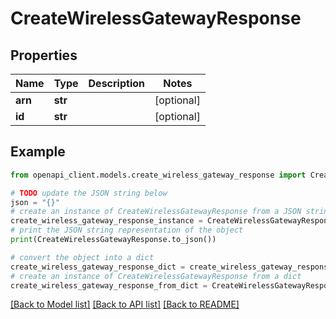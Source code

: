 # CreateWirelessGatewayResponse


## Properties

Name | Type | Description | Notes
------------ | ------------- | ------------- | -------------
**arn** | **str** |  | [optional] 
**id** | **str** |  | [optional] 

## Example

```python
from openapi_client.models.create_wireless_gateway_response import CreateWirelessGatewayResponse

# TODO update the JSON string below
json = "{}"
# create an instance of CreateWirelessGatewayResponse from a JSON string
create_wireless_gateway_response_instance = CreateWirelessGatewayResponse.from_json(json)
# print the JSON string representation of the object
print(CreateWirelessGatewayResponse.to_json())

# convert the object into a dict
create_wireless_gateway_response_dict = create_wireless_gateway_response_instance.to_dict()
# create an instance of CreateWirelessGatewayResponse from a dict
create_wireless_gateway_response_from_dict = CreateWirelessGatewayResponse.from_dict(create_wireless_gateway_response_dict)
```
[[Back to Model list]](../README.md#documentation-for-models) [[Back to API list]](../README.md#documentation-for-api-endpoints) [[Back to README]](../README.md)


